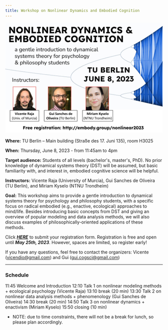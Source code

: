 ```yaml
---
title: Workshop on Nonlinear Dynamics and Embodied Cognition
---
```



<img width="750" src="/nonlinear2023-poster.jpg" title="Berlin Workshop on Ecological Psychology: June 8, 2023" alt="Berlin Workshop on Ecological Psychology: June 8, 2023"/> 
 
 
**Where:** TU Berlin – Main building (Straße des 17. Juni 135), room H3025
 
**When:** Thursday, June 8, 2023  - from 11:45am to 4pm

**Target audience:** Students of all levels (bachelor's, master's, PhD). No prior knowledge of dynamical systems theory (DST) will be assumed, but basic familiarity with, and interest in, embodied cognitive science will be helpful.

**Instructors:** Vicente Raja (University of Murcia), Gui Sanches de Oliveira (TU Berlin), and Miriam Kyselo (NTNU Trondheim)

**Goal:** This workshop aims to provide a gentle introduction to dynamical systems theory for psychology and philosophy students, with a specific focus on radical embodied (e.g., enactive, ecological) approaches to mind/life. Besides introducing basic concepts from DST and giving an overview of popular modeling and data analysis methods, we will also discuss examples of philosophically-oriented applications of these methods. 

Click [**_HERE_**](https://forms.gle/Q1vU5BMCpysBb81K9) to submit your registration form. Registration is free and open until _**May 25th, 2023**_.  However, spaces are limited, so register early!

If you have any questions, feel free to contact the organizers: Vicente (vicendio@gmail.com) and Gui (gui.cogsci@gmail.com)


---

### Schedule

11:45 Welcome and Introduction
12:10 Talk 1 on nonlinear modeling methods + ecological psychology (Vicente Raja)
13:10 break (20 min)
13:30 Talk 2 on nonlinear data analysis methods + phenomenology (Gui Sanches de Oliveira)
14:30 break (20 min)
14:50 Talk 3 on nonlinear dynamics + enactivism (Miriam Kyselo)
15:50 closing (10 min)

* NOTE: due to time constraints, there will not be a break for lunch, so please plan accordingly.

